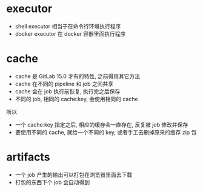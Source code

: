 # executor

- shell executor 相当于在命令行环境执行程序
- docker executor 在 docker 容器里面执行程序

# cache

- cache 是 GitLab 15.0 才有的特性, 之前得用其它方法
- cache 在不同的 pipeline 和 job 之间共享
- cache 会在 job 执行前恢复, 执行完之后保存
- 不同的 job, 相同的 cache:key, 会使用相同的 cache

所以

- 一个 cache:key 指定之后, 相应的缓存会一直存在, 反复被 job 修改并保存
- 要使用不同的 cache, 就给一个不同的 key, 或者手工去删掉原来的缓存 zip 包

# artifacts

- 一个 job 产生的输出可以打包在浏览器里面去下载
- 打包的东西下个 job 会自动得到
